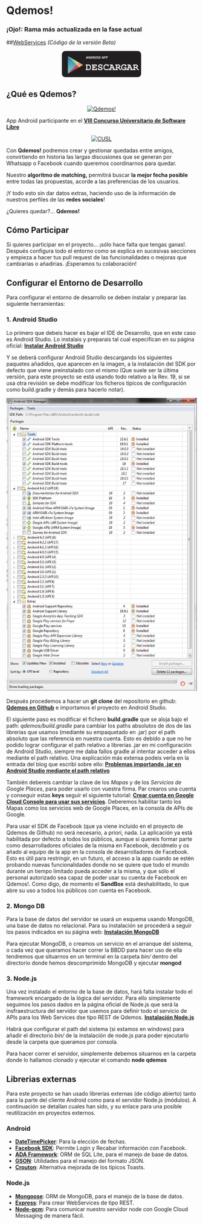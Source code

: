 Qdemos!
=========

### ¡Ojo!: Rama más actualizada en la fase actual 

##[WebServices](https://github.com/Qdemos/qdemosapp/tree/webservices) *(Código de la versión Beta)*

<a href="https://github.com/Qdemos/qdemosapp/raw/webservices/QdemosVersion1.0.apk">
  <p align="center">
    <img alt="App" src="https://raw.githubusercontent.com/Qdemos/qdemosapp/webservices/imagenesREADME/descarga.png" width="210"/>
  </p>
</a>

## ¿Qué es Qdemos? ##

<a href="http://qdemos.wordpress.com/">
  <p align="center">
    <img alt="Qdemos!" src="http://qdemos.files.wordpress.com/2014/01/screenshot_2014-01-08-17-24-58.png?w=310&h=550" />
  </p>
</a>

App Android participante en el [**VIII Concurso Universitario de Software Libre**](http://www.concursosoftwarelibre.org/1314/)

<a href="http://www.concursosoftwarelibre.org/1314/">
  <p align="center">
    <img alt="CUSL" src="http://www.concursosoftwarelibre.org/1314/themes/kanji/logo.png"/>
  </p>
</a>

Con **Qdemos!** podremos crear y gestionar quedadas entre amigos, convirtiendo en historia las largas discusiones que se generan por Whatsapp o Facebook cuando queremos coordinarnos para quedar.

Nuestro **algoritmo de matching,** permitirá buscar **la mejor fecha posible** entre todas las propuestas, acorde a las preferencias de los usuarios.

¡Y todo esto sin dar datos extras, haciendo uso de la información de nuestros perfiles de las **redes sociales**!

¿Quieres quedar?... **Qdemos!**

## Cómo Participar ##

Si quieres participar en el proyecto... ¡sólo hace falta que tengas ganas!. Después configura todo el entorno como se explica en sucesivas secciones y empieza a hacer tus pull request de las funcionalidades o mejoras que cambiarias o añadirias. ¡Esperamos tu colaboración!

## Configurar el Entorno de Desarrollo ##

Para configurar el entorno de desarrollo se deben instalar y preparar las siguiente herramientas:

### 1. Android Studio ###

Lo primero que debeis hacer es bajar el IDE de Desarrollo, que en este caso es Android Studio. Lo instalais y preparais tal cual especifican en su página oficial: [**Instalar Android Studio**](http://developer.android.com/sdk/installing/studio.html)

Y se deberá configurar Android Studio descargando los siguientes paquetes añadidos, que aparecen en la imagen, a la instalación del SDK por defecto que viene preinstalado con el mismo (Que suele ser la última versión, para este proyecto se está usando todo relativo a la Rev. 19, si se usa otra revisión se debe modificar los ficheros típicos de configuración como build.gradle y demás para hacerlo notar).


<a href="https://github.com/Qdemos/qdemosapp/blob/master/imagenesREADME/instalacionQdemosSDKAndroid.png?raw=true">
  <p align="center">
    <img alt="ConfiguracionAS" src="https://github.com/Qdemos/qdemosapp/blob/master/imagenesREADME/instalacionQdemosSDKAndroid.png?raw=true" />
  </p>
</a>

Después procedemos a hacer un **git clone** del repositorio en github: [**Qdemos en Github**](https://github.com/Qdemos/qdemosapp) e importamos el proyecto en Android Studio.

El siguiente paso es modificar el fichero **build.gradle** que se aloja bajo el path: *qdemos/build.gradle* para cambiar los paths absolutos de dos de las librerias que usamos (mediante su empaquetado en .jar) por el path absoluto que las referencia en nuestra cuenta. Esto es debido a que no he podido lograr configurar el path relativo a librerias .jar en mi configuración de Android Studio, siempre me daba fallos gradle al intentar acceder a ellos mediante el path relativo. Una explicación más extensa podeis verla en la entrada del blog que escribí sobre ello: [**Problemas importando .jar en Android Studio mediante el path relativo**](http://qdemos.wordpress.com/2014/01/13/definiendo-los-modelos-de-bbdd/)

También debereis cambiar la clave de los *Mapas* y de los *Servicios de Google Places*, para poder usarlo con vuestra firma. Par crearos una cuenta y conseguir estas **keys** seguir el siguiente tutorial: [**Crear cuenta en Google Cloud Console para usar sus servicios**](http://www.sgoliver.net/blog/?p=3244). Deberemos habilitar tanto los Mapas como los servicios web de Google Places, en la consola de APIs de Google.

Para usar el SDK de Facebook (que ya viene incluido en el proyecto de Qdemos de Github) no será necesario, a priori, nada. La aplicación ya está habilitada por defecto a todos los públicos, aunque si quereis formar parte como desarrolladores oficiales de la misma en Facebook, decidmelo y os añado al equipo de la app en la consola de desarrolladores de Facebook. Esto es útil para restringir, en un futuro, el acceso a la app cuando se estén probando nuevas funcionalidades donde no se quiere que todo el mundo durante un tiempo limitado pueda acceder a la misma, y que sólo el personal autorizado sea capaz de poder usar su cuenta de Facebook en Qdemos!. Como digo, de momento el **SandBox** está deshabilitado, lo que abre su uso a todos los públicos con cuenta en Facebook.

### 2. Mongo DB ###

Para la base de datos del servidor se usará un esquema usando MongoDB, una base de datos no relacional. Para su instalación se procederá a seguir los pasos indicados en su página web: [**Instalación MongoDB**](http://www.mongodb.org/downloads)

Para ejecutar MongoDB, o creamos un servicio en el arranque del sistema, o cada vez que queramos hacer correr la BBDD para hacer uso de ella tendremos que situarnos en un terminal en la carpeta *bin/* dentro del directorio donde hemos descomprimido MongoDB y ejecutar **mongod**

### 3. Node.js ###

Una vez instalado el entorno de la base de datos, hará falta instalar todo el framework encargado de la lógica del servidor. Para ello simplemente seguimos los pasos dados en la página oficial de Node.js que será la insfraestructura del servidor que usemos para definir todo el servicio de APIs para los Web Services dse tipo REST de Qdemos. [**Instalación Node.js**](http://www.nodejs.org/)

Habrá que configurar el path del sistema (si estamos en windows) para añadir el directorio *bin/* de la instalación de node.js para poder ejecutarlo desde la carpeta que queramos por consola.

Para hacer correr el servidor, simplemente debemos situarnos en la carpeta donde lo hallamos clonado y ejecutar el comando **node qdemos**

## Librerias externas ##

Para este proyecto se han usado librerias externas (de código abierto) tanto para la parte del cliente Android como para el servidor Node.js (módulos). A continuación se detallan cuales han sido, y su enlace para una posible reutilización en proyectos externos.

### Android ###

* [**DateTimePicker**](https://github.com/flavienlaurent/datetimepicker): Para la elección de fechas.
* [**Facebook SDK**](https://github.com/facebook/facebook-android-sdk): Permite Login y Recabar información con Facebook.
* [**ADA Framework**](https://github.com/mobandme/ADA-Framework): ORM de SQL Lite, para el manejo de base de datos.
* [**GSON**](https://code.google.com/p/google-gson/): Utilidades para el manejo del formato JSON.
* [**Crouton**](https://github.com/keyboardsurfer/Crouton): Alternativa mejorada de los típicos Toasts.

### Node.js ###

* [**Mongoose**](https://github.com/LearnBoost/mongoose): ORM de MongoDB, para el manejo de la base de datos.
* [**Express**](https://github.com/visionmedia/express): Para crear WebServices de tipo REST.
* [**Node-gcm**](https://github.com/ToothlessGear/node-gcm): Para comunicar nuestro servidor node con Google Cloud Messaging de manera fácil. 
